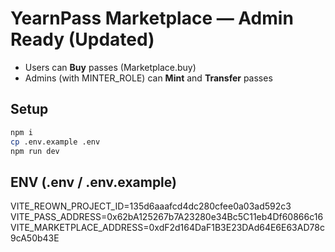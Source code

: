 # YearnPass Marketplace — Admin Ready (Updated)
- Users can **Buy** passes (Marketplace.buy)
- Admins (with MINTER_ROLE) can **Mint** and **Transfer** passes

## Setup
```bash
npm i
cp .env.example .env
npm run dev
```

## ENV (.env / .env.example)
VITE_REOWN_PROJECT_ID=135d6aaafcd4dc280cfee0a03ad592c3
VITE_PASS_ADDRESS=0x62bA125267b7A23280e34Bc5C11eb4Df60866c16
VITE_MARKETPLACE_ADDRESS=0xdF2d164DaF1B3E23DAd64E6E63AD78c9cA50b43E
